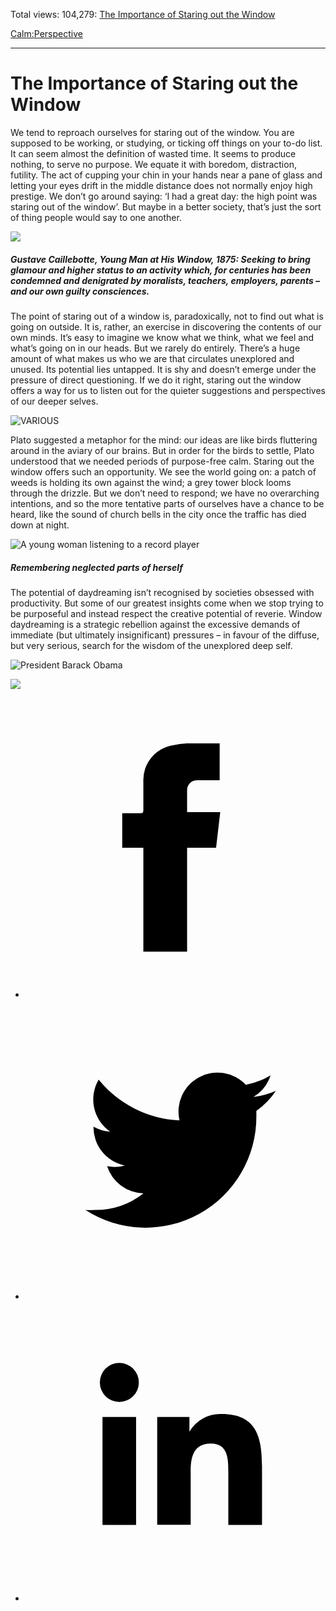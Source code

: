 Total views: 104,279: [The Importance of Staring out the Window](https://www.theschooloflife.com/thebookoflife/the-importance-of-staring-out-the-window/)

[Calm:](https://www.theschooloflife.com/thebookoflife/category/calm/)[Perspective](https://www.theschooloflife.com/thebookoflife/category/calm/perspective/)

* * *

# The Importance of Staring out the Window
<style>
						.alignnone {
  display: block;
  margin-left: auto;
  margin-right: auto;
  align: center:
}

.addtoany_share_save_container {
display:none;
}

.wp-block-image {
		display: block;
  margin-left: auto;
  margin-right: auto;
  width: 50%;
}

.aligncenter {
display: block;
  margin-left: auto;
  margin-right: auto;
  align: center:
}

@media only screen and (max-width: 500px) {
  .wp-block-image {
		display: block;
  margin-left: auto;
  margin-right: auto;
  width: 100%;
} }

h1 {max-width: 600px !important;
}
.s18-single-post .content-area .site-main article .post-cat-header-display + .old-wrapper p {
    font-size: 1.200em
}
						</style>

We tend to reproach ourselves for staring out of the window. You are supposed to be working, or studying, or ticking off things on your to-do list. It can seem almost the definition of wasted time. It seems to produce nothing, to serve no purpose. We equate it with boredom, distraction, futility. The act of cupping your chin in your hands near a pane of glass and letting your eyes drift in the middle distance does not normally enjoy high prestige. We don’t go around saying: ‘I had a great day: the high point was staring out of the window’. But maybe in a better society, that’s just the sort of thing people would say to one another.

![](https://upload.wikimedia.org/wikipedia/commons/a/af/G._Caillebotte_-_Jeune_homme_%C3%A0_la_fen%C3%AAtre.jpg)

##### Gustave Caillebotte, Young Man at His Window, 1875: Seeking to bring glamour and higher status to an activity which, for centuries has been condemned and denigrated by moralists, teachers, employers, parents – and our own guilty consciences.

The point of staring out of a window is, paradoxically, not to find out what is going on outside. It is, rather, an exercise in discovering the contents of our own minds. It’s easy to imagine we know what we think, what we feel and what’s going on in our heads. But we rarely do entirely. There’s a huge amount of what makes us who we are that circulates unexplored and unused. Its potential lies untapped. It is shy and doesn’t emerge under the pressure of direct questioning. If we do it right, staring out the window offers a way for us to listen out for the quieter suggestions and perspectives of our deeper selves.

![VARIOUS](https://www.theschooloflife.com/thebookoflife/wp-content/uploads/2014/09/Rex_PLANE_2982331A.jpg)

Plato suggested a metaphor for the mind: our ideas are like birds fluttering around in the aviary of our brains. But in order for the birds to settle, Plato understood that we needed periods of purpose-free calm. Staring out the window offers such an opportunity. We see the world going on: a patch of weeds is holding its own against the wind; a grey tower block looms through the drizzle. But we don’t need to respond; we have no overarching intentions, and so the more tentative parts of ourselves have a chance to be heard, like the sound of church bells in the city once the traffic has died down at night.

![A young woman listening to a record player](https://www.theschooloflife.com/thebookoflife/wp-content/uploads/2014/09/4617517731.jpg)

##### Remembering neglected parts of herself &nbsp;

The potential of daydreaming isn’t recognised by societies obsessed with productivity. But some of our greatest insights come when we stop trying to be purposeful and instead respect the creative potential of reverie. Window daydreaming is a strategic rebellion against the excessive demands of immediate (but ultimately insignificant) pressures – in favour of the diffuse, but very serious, search for the wisdom of the unexplored deep self.

![President Barack Obama](https://www.theschooloflife.com/thebookoflife/wp-content/uploads/2014/09/868713951.jpg)

[![](https://img.youtube.com/vi/8lz-qrVUecE/0.jpg)](https://www.youtube.com/embed/8lz-qrVUecE '')
<style>
    .iframe-class { display: block !important; }
</style>

- [<svg xmlns="http://www.w3.org/2000/svg" viewbox="0 0 26 26"><title>Facebook</title>
                    <g>
                        <path d="M8.38,10H9.92c.2,0,.29,0,.29-.28,0-.82,0-1.64,0-2.46a3.05,3.05,0,0,1,2.57-3.15A7.22,7.22,0,0,1,14,3.95c.86,0,1.71,0,2.57,0h.25v3.2h-2A.85.85,0,0,0,14,8c0,.62,0,1.24,0,1.91h2.87L16.51,13H14v9H10.21V13H8.38Z"></path>
                    </g>
                </svg>](http://www.facebook.com/sharer/sharer.php?u=https://www.theschooloflife.com/thebookoflife/the-importance-of-staring-out-the-window/)
- [<svg xmlns="http://www.w3.org/2000/svg" viewbox="0 0 26 26"><title>Twitter</title>
                    <path d="M21.69,7.9a6.75,6.75,0,0,1-1.94.53,3.39,3.39,0,0,0,1.48-1.87,6.76,6.76,0,0,1-2.14.82,3.38,3.38,0,0,0-5.75,3.08,9.59,9.59,0,0,1-7-3.53,3.38,3.38,0,0,0,1,4.51A3.36,3.36,0,0,1,5.89,11v0A3.38,3.38,0,0,0,8.6,14.37a3.39,3.39,0,0,1-1.53.06,3.38,3.38,0,0,0,3.15,2.35A6.78,6.78,0,0,1,6,18.22a6.87,6.87,0,0,1-.81,0A9.6,9.6,0,0,0,20,10.08q0-.22,0-.44A6.86,6.86,0,0,0,21.69,7.9Z"></path>
                </svg>](http://twitter.com/share?url=https://www.theschooloflife.com/thebookoflife/the-importance-of-staring-out-the-window/&text=&via=theschooloflife)
- [<svg xmlns="http://www.w3.org/2000/svg" viewbox="0 0 26 26"><title>LinkedIn</title>
<path class="cls-2" d="M6.67,10H9.58v9.36H6.67ZM8.13,5.32A1.69,1.69,0,1,1,6.44,7,1.69,1.69,0,0,1,8.13,5.32"></path><path class="cls-2" d="M11.41,10H14.2v1.28h0A3.06,3.06,0,0,1,17,9.75c2.95,0,3.49,1.94,3.49,4.46v5.14H17.57V14.79c0-1.09,0-2.48-1.51-2.48s-1.75,1.18-1.75,2.4v4.63H11.41Z"></path></svg>](https://www.linkedin.com/shareArticle?mini=true&url=https://www.theschooloflife.com/thebookoflife/the-importance-of-staring-out-the-window/)
